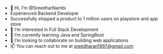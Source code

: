 - 👋 Hi, I’m @SreedharNambi
- Experienced Backend Developer
- Successfully shipped a product to 1 million users on playstore and app store
- 👀 I’m interested in Full Stack Development
- 🌱 I’m currently learning Java and SpringBoot
- 💞️ I’m looking to collaborate on building web applications 
- 📫 You can reach out to me at sreedharan1997@gmail.com


